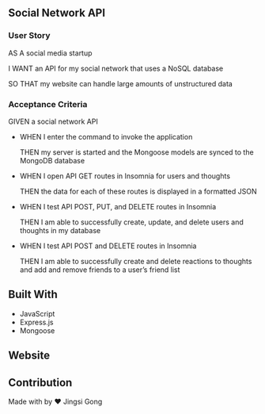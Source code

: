 
## **Social Network API**

### **User Story**

AS A social media startup

I WANT an API for my social network that uses a NoSQL database

SO THAT my website can handle large amounts of unstructured data

### **Acceptance Criteria**

GIVEN a social network API

* WHEN I enter the command to invoke the application

  THEN my server is started and the Mongoose models are synced to the MongoDB database

* WHEN I open API GET routes in Insomnia for users and thoughts

  THEN the data for each of these routes is displayed in a formatted JSON

* WHEN I test API POST, PUT, and DELETE routes in Insomnia

  THEN I am able to successfully create, update, and delete users and thoughts in my database

* WHEN I test API POST and DELETE routes in Insomnia

  THEN I am able to successfully create and delete reactions to thoughts and add and remove friends to a user’s friend list

## **Built With**

* JavaScript
* Express.js
* Mongoose

## **Website**

## **Contribution** 

Made with by ❤️ Jingsi Gong
